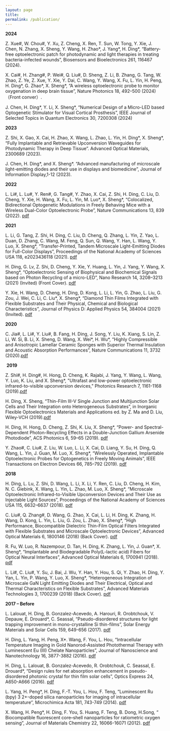 ```yaml
---
layout: page
title: 
permalink: /publication/
---
```


**2024**

Z. Xue#, W. Chou#, Y. Xu, Z. Cheng, X. Ren, T. Sun, W. Tong, Y. Xie, J. Chen, N. Zhang, X. Sheng, Y. Wang, H. Zhao*, J. Yang*, H. Ding*, “Battery-free optoelectronic patch for photodynamic and light therapies in treating bacteria-infected wounds”, Biosensors and Bioelectronics 261, 116467 (2024).

X. Cai#, H. Zhang#, P. Wei#, Q. Liu#, D. Sheng, Z. Li, B. Zhang, G. Tang, W. Zhao, Z. Ye, Z. Xue, Y. Xie, Y. Dai, C. Wang, Y. Wang, X. Fu, L. Yin, H. Peng, H. Ding*, G. Zhao*, X. Sheng*, “A wireless optoelectronic probe to monitor oxygenation in deep brain tissue”, Nature Photonics 18, 492–500 (2024) （Front conver）.

J. Chen, H. Ding*, Y. Li, X. Sheng*, “Numerical Design of a Micro-LED based Optogenetic Stimulator for Visual Cortical Prosthesis”, IEEE Journal of Selected Topics in Quantum Electronics 30, 7200308 (2024)

**2023**

Z. Shi, X. Gao, X. Cai, H. Zhao, X. Wang, L. Zhao, L. Yin, H. Ding*, X. Sheng*, “Fully Implantable and Retrievable Upconversion Waveguides for Photodynamic Therapy in Deep Tissue”. Advanced Optical Materials, 2300689 (2023).

J. Chen, H. Ding*, and X. Sheng*. “Advanced manufacturing of microscale light-emitting diodes and their use in displays and biomedicine”, Journal of Information Display,1-12 (2023).

**2022**

L. Li#, L. Lu#, Y. Ren#, G. Tang#, Y. Zhao, X. Cai, Z. Shi, H. Ding, C. Liu, D. Cheng, Y. Xie, H. Wang, X. Fu, L. Yin, M. Luo*, X. Sheng*, “Colocalized, Bidirectional Optogenetic Modulations in Freely Behaving Mice with a Wireless Dual-Color Optoelectronic Probe”, Nature Communications 13, 839 (2022). [pdf](https://fa4b3987-e044-44e2-945a-4425b986b23b.filesusr.com/ugd/99a864_28d77188746d4284a97f77fa3f53c1ff.pdf)

**2021**

L. Li, G. Tang, Z. Shi, H. Ding, C. Liu, D. Cheng, Q. Zhang, L. Yin, Z. Yao, L. Duan, D. Zhang, C. Wang, M. Feng, Q. Sun, Q. Wang, Y. Han, L. Wang, Y. Luo, X. Sheng*, “Transfer-Printed, Tandem Microscale Light-Emitting Diodes for Full-Color Displays”, Proceedings of the National Academy of Sciences USA 118, e2023436118 (2021). [pdf](https://fa4b3987-e044-44e2-945a-4425b986b23b.filesusr.com/ugd/99a864_9c789a77a7044519af725626cda6798e.pdf)

​H. Ding, G. Lv, Z. Shi, D. Cheng, Y. Xie, Y. Huang, L. Yin, J. Yang, Y. Wang, X. Sheng*, “Optoelectronic Sensing of Biophysical and Biochemical Signals based on Photon Recycling of a micro-LED”, Nano Research 14, 3208–3213 (2021) (Invited) (Front Cover). [pdf](https://fa4b3987-e044-44e2-945a-4425b986b23b.filesusr.com/ugd/99a864_2932be7038a24bcb82d1a97401b0c45a.pdf)

​Y. Xie, H. Wang, D. Cheng, H. Ding, D. Kong, L. Li, L. Yin, G. Zhao, L. Liu, G. Zou, J. Wei, C. Li, C. Liu*, X. Sheng*, “Diamond Thin Films Integrated with Flexible Substrates and Their Physical, Chemical and Biological Characteristics”, Journal of Physics D: Applied Physics 54, 384004 (2021) (Invited). [pdf](https://fa4b3987-e044-44e2-945a-4425b986b23b.filesusr.com/ugd/99a864_6ac1191fea0b4134bccd277d00995a07.pdf)
​


**2020**

​​C. Jia#, L. Li#, Y. Liu#, B. Fang, H. Ding, J. Song, Y. Liu, K. Xiang, S. Lin, Z. Li, W. Si, B. Li, X. Sheng, D. Wang, X. Wei*, H. Wu*, “Highly Compressible and Anisotropic Lamellar Ceramic Sponges with Superior Thermal Insulation and Acoustic Absorption Performances”, Nature Communications 11, 3732 (2020).[pdf](https://fa4b3987-e044-44e2-945a-4425b986b23b.filesusr.com/ugd/99a864_eef77317f9c340cd9024b9a56b59ed00.pdf)

​
**2019**

​Z. Shi#, H. Ding#, H. Hong, D. Cheng, K. Rajabi, J. Yang, Y. Wang, L. Wang, Y. Luo, K. Liu, and X. Sheng*, "Ultrafast and low-power optoelectronic infrared-to-visible upconversion devices," Photonics Research 7, 1161-1168 (2019).[pdf](https://fa4b3987-e044-44e2-945a-4425b986b23b.filesusr.com/ugd/99a864_8b39e840b07f422982da2a2d7ba1778c.pdf)

​H. Ding, X. Sheng, “Thin-Film III-V Single Junction and Multijunction Solar Cells and Their Integration onto Heterogeneous Substrates”, in Inorganic Flexible Optoelectronics Materials and Applications ed. by Z. Ma and D. Liu, Wiley-VCH (2019).[pdf](https://fa4b3987-e044-44e2-945a-4425b986b23b.filesusr.com/ugd/99a864_2e3b3a56881e48159cfa46bcb1d66061.pdf)

​H. Ding, H. Hong, D. Cheng, Z. Shi, K. Liu, X. Sheng*, “Power- and Spectral-Dependent Photon-Recycling Effects in a Double-Junction Gallium Arsenide Photodiode”, ACS Photonics 6, 59–65 (2019). [pdf](https://fa4b3987-e044-44e2-945a-4425b986b23b.filesusr.com/ugd/99a864_928afe85ed294ce8bb01b906b9fb63cc.pdf)

Y. Zhao#, C. Liu#, Z. Liu, W. Luo, L. Li, X. Cai, D. Liang, Y. Su, H. Ding, Q. Wang, L. Yin, J. Guan, M. Luo, X. Sheng*, “Wirelessly Operated, Implantable Optoelectronic Probes for Optogenetics in Freely Moving Animals”, IEEE Transactions on Electron Devices 66, 785–792 (2019). [pdf](https://fa4b3987-e044-44e2-945a-4425b986b23b.filesusr.com/ugd/99a864_784ccf7206944691a733e7fd82787453.pdf)

 

**2018**

 H. Ding, L. Lu, Z. Shi, D. Wang, L. Li, X. Li, Y. Ren, C. Liu, D. Cheng, H. Kim, N. C. Giebink, X. Wang, L. Yin, L. Zhao, M. Luo, X. Sheng*, “Microscale Optoelectronic Infrared-to-Visible Upconversion Devices and Their Use as Injectable Light Sources”, Proceedings of the National Academy of Sciences USA 115, 6632–6637 (2018). [pdf](https://fa4b3987-e044-44e2-945a-4425b986b23b.filesusr.com/ugd/99a864_07572e941eb940feaba46e8125a49081.pdf)

 C. Liu#, Q. Zhang#, D. Wang, G. Zhao, X. Cai, L. Li, H. Ding, K. Zhang, H. Wang, D. Kong, L. Yin, L. Liu, G. Zou, L. Zhao, X. Sheng*, “High Performance, Biocompatible Dielectric Thin-Film Optical Filters Integrated with Flexible Substrates and Microscale Optoelectronic Devices”, Advanced Optical Materials 6, 1800146 (2018) (Back Cover). [pdf](https://fa4b3987-e044-44e2-945a-4425b986b23b.filesusr.com/ugd/99a864_97684258a0aa4df19ce89ffc9fd19dc6.pdf)

R. Fu, W. Luo, R. Nazempour, D. Tan, H. Ding, K. Zhang, L. Yin, J. Guan*, X. Sheng*, “Implantable and Biodegradable Poly(L-lactic acid) Fibers for Optical Neural Interfaces”, Advanced Optical Materials 6, 1700941 (2018). [pdf](https://fa4b3987-e044-44e2-945a-4425b986b23b.filesusr.com/ugd/99a864_04504b2760c0470fa3e9e102e4e5158d.pdf)

 L. Li#, C. Liu#, Y. Su, J. Bai, J. Wu, Y. Han, Y. Hou, S. Qi, Y. Zhao, H. Ding, Y. Yan, L. Yin, P. Wang, Y. Luo, X. Sheng*, “Heterogeneous Integration of Microscale GaN Light Emitting Diodes and Their Electrical, Optical and Thermal Characteristics on Flexible Substrates”, Advanced Materials Technologies 3, 1700239 (2018) (Back Cover). [pdf](https://fa4b3987-e044-44e2-945a-4425b986b23b.filesusr.com/ugd/99a864_6371e9fcd6c94457954c865841515eaf.pdf)

 

**2017 – Before**

 L. Lalouat, H. Ding, B. Gonzalez-Acevedo, A. Harouri, R. Orobtchouk, V. Depauw, E. Drouard*, C. Seassal, “Pseudo-disordered structures for light trapping improvement in mono-crystalline Si thin-films”, Solar Energy Materials and Solar Cells 159, 649-656 (2017). [pdf](https://fa4b3987-e044-44e2-945a-4425b986b23b.filesusr.com/ugd/99a864_5d13e5594175437eb20beb07a8da4639.pdf)

 H. Ding, L. Yang, H. Peng, X*. Wang, F. You, L. Hou, “Intracellular Temperature Imaging in Gold Nanorod-Assisted Photothermal Therapy with Luminescent Eu (III) Chelate Nanoparticles”, Journal of Nanoscience and Nanotechnology 16, 3877-3882 (2016). [pdf](https://fa4b3987-e044-44e2-945a-4425b986b23b.filesusr.com/ugd/99a864_52b1e957d7684038b868b2c0f44adcf5.pdf)

 H. Ding, L. Lalouat, B. Gonzalez-Acevedo, R. Orobtchouk, C. Seassal, E. Drouard*, “Design rules for net absorption enhancement in pseudo-disordered photonic crystal for thin film solar cells”, Optics Express 24, A650-A666 (2016). [pdf](https://fa4b3987-e044-44e2-945a-4425b986b23b.filesusr.com/ugd/99a864_fee5c86b9d3a4e9c9cf20e92dc991abb.pdf)

 L. Yang, H. Peng*, H. Ding, F.-T. You, L. Hou, F. Teng, “Luminescent Ru (bpy) 3 2+-doped silica nanoparticles for imaging of intracellular temperature‘’, Microchimica Acta 181, 743-749 (2014). [pdf](https://fa4b3987-e044-44e2-945a-4425b986b23b.filesusr.com/ugd/99a864_ab088322d7584434a38ba9d24f9e38f0.pdf)

 X. Wang, H. Peng*, H. Ding, F. You, S. Huang, F. Teng, B. Dong, H.Song, “ Biocompatible fluorescent core–shell nanoparticles for ratiometric oxygen sensing”, Journal of Materials Chemistry 22, 16066-16071 (2012). [pdf](https://fa4b3987-e044-44e2-945a-4425b986b23b.filesusr.com/ugd/99a864_1d6d74202b0b46b091a87b45be3f6e89.pdf)

